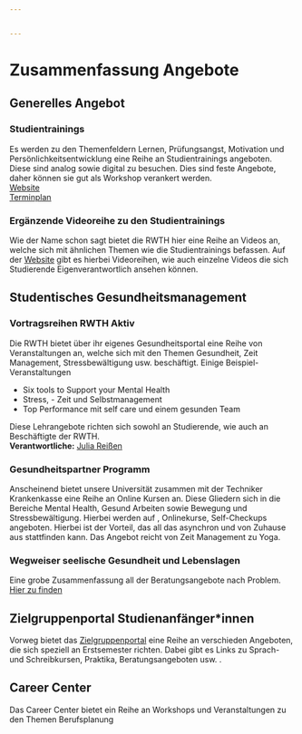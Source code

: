 ```yaml
---


---
```


<h1 id="zusammenfassung-angebote">Zusammenfassung Angebote</h1>
<h2 id="generelles-angebot">Generelles Angebot</h2>
<h3 id="studientrainings">Studientrainings</h3>
<p>Es werden zu den Themenfeldern Lernen, Prüfungsangst, Motivation und Persönlichkeitsentwicklung eine Reihe an Studientrainings angeboten. Diese sind analog sowie digital zu besuchen. Dies sind feste Angebote, daher können sie gut als Workshop verankert werden.<br>
<a href="https://www.rwth-aachen.de/cms/root/Die-RWTH/Profil/Gesundheitsportal/~kizde/Gesundheitspartner/">Website</a><br>
<a href="https://www.rwth-aachen.de/global/show_document.asp?id=aaaaaaaaahcketu&amp;download=1">Terminplan</a></p>
<h3 id="ergänzende-videoreihe-zu-den-studientrainings">Ergänzende Videoreihe zu den Studientrainings</h3>
<p>Wie der Name schon sagt bietet die RWTH hier eine Reihe an Videos an, welche sich mit ähnlichen Themen wie die Studientrainings befassen. Auf der <a href="https://www.rwth-aachen.de/go/id/erhyl">Website</a> gibt es hierbei Videoreihen, wie auch einzelne Videos die sich Studierende Eigenverantwortlich ansehen können.</p>
<h2 id="studentisches-gesundheitsmanagement">Studentisches Gesundheitsmanagement</h2>
<h3 id="vortragsreihen-rwth-aktiv">Vortragsreihen RWTH Aktiv</h3>
<p>Die RWTH bietet über ihr eigenes Gesundheitsportal eine Reihe von Veranstaltungen an, welche sich mit den Themen Gesundheit, Zeit Management, Stressbewältigung usw. beschäftigt. Einige Beispiel-Veranstaltungen</p>
<ul>
<li>Six tools to Support your Mental Health</li>
<li>Stress, - Zeit und Selbstmanagement</li>
<li>Top Performance mit self care und einem gesunden Team</li>
</ul>
<p>Diese Lehrangebote richten sich sowohl an Studierende, wie auch an Beschäftigte der RWTH.<br>
<strong>Verantwortliche:</strong> <a href="https://www.rwth-aachen.de/go/id/bdfr/contact/aaaaaaaaaaamzdv/gguid/PER-QYRWC3M">Julia  Reißen</a></p>
<h3 id="gesundheitspartner-programm">Gesundheitspartner Programm</h3>
<p>Anscheinend bietet unsere Universität zusammen mit der Techniker Krankenkasse eine Reihe an Online Kursen an. Diese Gliedern sich in die Bereiche Mental Health, Gesund Arbeiten sowie Bewegung und Stressbewältigung. Hierbei werden auf , Onlinekurse, Self-Checkups angeboten. Hierbei ist der Vorteil, das all das asynchron und von Zuhause aus stattfinden kann. Das Angebot reicht von Zeit Management zu Yoga.</p>
<h3 id="wegweiser-seelische-gesundheit-und-lebenslagen">Wegweiser seelische Gesundheit und Lebenslagen</h3>
<p>Eine grobe Zusammenfassung all der Beratungsangebote nach Problem. <a href="https://www.rwth-aachen.de/cms/root/Die-RWTH/Einrichtungen/Einrichtungen-A-Z/Studentisches-Gesundheitsmanagement/~gymnk/Seelische-Gesundheit/">Hier zu finden</a></p>
<h2 id="zielgruppenportal--studienanfängerinnen">Zielgruppenportal  Studienanfänger*innen</h2>
<p>Vorweg bietet das <a href="https://www.rwth-aachen.de/go/id/cgjnl">Zielgruppenportal</a> eine Reihe an verschieden Angeboten, die sich speziell an Erstsemester richten. Dabei gibt es Links zu Sprach- und Schreibkursen, Praktika, Beratungsangeboten usw. .</p>
<h2 id="career-center">Career Center</h2>
<p>Das Career Center bietet ein Reihe an Workshops und Veranstaltungen zu den Themen Berufsplanung</p>

